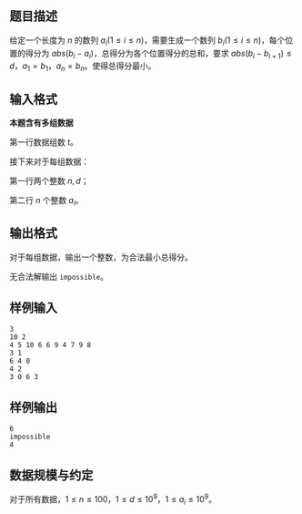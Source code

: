 ## 题目描述

给定一个长度为 $n$ 的数列 $a_i(1\le i\le n)$，需要生成一个数列 $b_i(1\le i\le n)$，每个位置的得分为 $abs(b_i-a_i)$，总得分为各个位置得分的总和，要求 $abs(b_i-b_{i+1})\le d$，$a_1=b_1$，$a_n=b_n$。使得总得分最小。

## 输入格式

**本题含有多组数据**

第一行数据组数 $t$。

接下来对于每组数据：

第一行两个整数 $n,d$；

第二行 $n$ 个整数 $a_i$。

## 输出格式

对于每组数据，输出一个整数，为合法最小总得分。

无合法解输出 `impossible`。

## 样例输入

```plain
3
10 2
4 5 10 6 6 9 4 7 9 8
3 1
6 4 0
4 2
3 0 6 3
```

## 样例输出

```plain
6
impossible
4
```

## 数据规模与约定

对于所有数据，$1\le n\le 100$，$1\le d\le 10^9$，$1\le a_i\le 10^9$。
